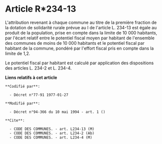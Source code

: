 # Article R*234-13

L'attribution revenant à chaque commune au titre de la première fraction de la dotation de solidarité rurale prévue au I de
l'article L. 234-13 est égale au produit de la population, prise en compte dans la limite de 10 000 habitants, par l'écart
relatif entre le potentiel fiscal moyen par habitant de l'ensemble des communes de moins de 10 000 habitants et le potentiel
fiscal par habitant de la commune, pondéré par l'effort fiscal pris en compte dans la limite de 1,2.

Le potentiel fiscal par habitant est calculé par application des dispositions des articles L. 234-2 et L. 234-4.

**Liens relatifs à cet article**

	**Codifié par**:

	  - Décret n°77-91 1977-01-27

	**Modifié par**:

	  - Décret n°94-366 du 10 mai 1994 - art. 1 ()

	**Cite**:

	  - CODE DES COMMUNES. - art. L234-13 (M)
	  - CODE DES COMMUNES. - art. L234-2 (Ab)
	  - CODE DES COMMUNES. - art. L234-4 (M)
